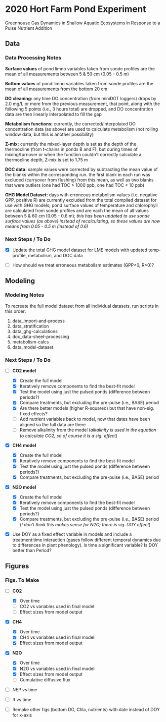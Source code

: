 # 2020 Hort Farm Pond Experiment

Greenhouse Gas Dynamics in Shallow Aquatic Ecosystems in Response to a Pulse Nutrient Addition


## Data

### Data Processing Notes

**Surface values** of pond limno variables taken from sonde profiles are the mean of all measurements between 5 & 50 cm (0.05 - 0.5 m)

**Bottom values** of pond limno variables taken from sonde profiles are the mean of all measurements from the bottom 20 cm

**DO cleaning:** any time DO concentration (from miniDOT loggers) drops by 2.0 mg/L or more from the previous measurement, that point, along with the following 5 points (i.e., 3 hours total) are dropped, and DO concentration data are then linearly interpolated to fill the gap

**Metabolism functions:** currently, the corrected/interpolated DO concentration data (as above) are used to calculate metabolism (not rolling window data, but this is another possibility)

**Z-mix:** currently the mixed-layer depth is set as the depth of the thermocline (from t-chains in ponds B and F), but during times of mixing/turnover or when the function couldn't correctly calculate a thermocline depth, Z-mix is set to 1.75 m

**DOC data:** sample values were corrected by subtracting the mean value of the blanks within the corresponding run. the first blank in each run was excluded (carryover from flushing) from this mean, as well as two blanks that were outliers (one had TOC > 1000 ppb, one had TOC < 10 ppb) 

**GHG Model Dataset:** days with erroneous metabolism values (i.e, negative GPP, positive R) are currently excluded from the total compiled dataset for use with GHG models; pond surface values of temperature and chlorophyll are calculated from sonde profiles and are each the mean of all values between 5 & 60 cm (0.05 - 0.6 m); *this has been updated to use sonde surface values (as above) instead of recalculating, so these values are now means from 0.05 - 0.5 m (instead of 0.6)*


### Next Steps / To Do 

- [x] Update the total GHG model dataset for LME models with updated temp-profile, metabolism, and DOC data
- [ ] How should we treat erroneous metabolism estimates (GPP<0, R>0)?



## Modeling

### Modeling Notes
To recreate the full model dataset from all individual datasets, run scripts in this order:

   1. data_import-and-process
   2. data_stratification
   3. data_ghg-calculations
   4. doc_data-sheet-processing
   5. metabolism-calcs
   6. data_model-dataset


### Next Steps / To Do 

- [ ] **CO2 model**
   - [x] Create the full model
   - [x] Iteratively remove components to find the best-fit model
   - [x] Test the model using just the pulsed ponds (difference between periods?)
   - [x] Compare treatments, but excluding the pre-pulse (i.e., BASE) period
   - [x] Are there better models (higher R-squared) but that have non-sig. fixed effects?
   - [ ] Add nutrient variables back to model, now that dates have been aligned so the full data are there
   - [ ] Remove alkalinity from the model (*alkalinity is used in the equation to calculate CO2, so of course it is a sig. effect*)
- [x] **CH4 model**
   - [x] Create the full model
   - [x] Iteratively remove components to find the best-fit model
   - [x] Test the model using just the pulsed ponds (difference between periods?)
   - [x] Compare treatments, but excluding the pre-pulse (i.e., BASE) period
- [x] **N2O model**
   - [x] Create the full model
   - [x] Iteratively remove components to find the best-fit model
   - [x] Test the model using just the pulsed ponds (difference between periods?)
   - [x] Compare treatments, but excluding the pre-pulse (i.e., BASE) period (*I don't think this makes sense for N2O; there is sig. DOY effect*)
- [x] Use DOY as a fixed effect variable in models and include a treatment:time interaction (gases follow different temporal dynamics due to differences in plant phenology). Is time a significant variable? Is DOY better than Period?



## Figures

### Figs. To Make

- [ ] **CO2**
   - [x] Over time
   - [ ] CO2 vs variables used in final model
   - [ ] Effect sizes from model output
- [x] **CH4**
   - [x] Over time
   - [x] CH4 vs variables used in final model
   - [x] Effect sizes from model output
- [x] **N2O**
   - [x] Over time
   - [x] N2O vs variables used in final model
   - [x] Effect sizes from model output
   - [ ] Cumulative diffusive flux
- [ ] NEP vs time
- [ ] R vs time
- [ ] Remake other figs (bottom DO, Chla, nutrients) with date instead of DOY for x-axis

